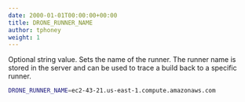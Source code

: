 ```yaml
---
date: 2000-01-01T00:00:00+00:00
title: DRONE_RUNNER_NAME
author: tphoney
weight: 1
---
```


Optional string value. Sets the name of the runner. The runner name is stored in the server and can be used to trace a build back to a specific runner.

```bash
DRONE_RUNNER_NAME=ec2-43-21.us-east-1.compute.amazonaws.com
```
